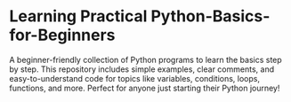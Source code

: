 # Learning Practical Python-Basics-for-Beginners
A beginner-friendly collection of Python programs to learn the basics step by step. This repository includes simple examples, clear comments, and easy-to-understand code for topics like variables, conditions, loops, functions, and more. Perfect for anyone just starting their Python journey!
